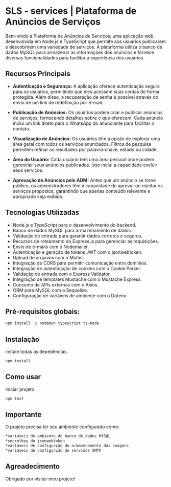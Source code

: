 # SLS - services | Plataforma de Anúncios de Serviços

Bem-vindo à Plataforma de Anúncios de Serviços, uma aplicação web desenvolvida em Node.js e TypeScript que permite aos usuários publicarem e descobrirem uma variedade de serviços. A plataforma utiliza o banco de dados MySQL para armazenar as informações dos anúncios e fornece diversas funcionalidades para facilitar a experiência dos usuários.

## Recursos Principais

- **Autenticação e Segurança:** A aplicação oferece autenticação segura para os usuários, permitindo que eles acessem suas contas de forma protegida. Além disso, a recuperação de senha é possível através do envio de um link de redefinição por e-mail.

- **Publicação de Anúncios:** Os usuários podem criar e publicar anúncios de serviços, fornecendo detalhes sobre o que oferecem. Cada anúncio inclui um link direto para o WhatsApp do anunciante para facilitar o contato.

- **Visualização de Anúncios:** Os usuários têm a opção de explorar uma área geral com todos os serviços anunciados. Filtros de pesquisa permitem refinar os resultados por palavra-chave, estado ou cidade.

- **Área do Usuário:** Cada usuário tem uma área pessoal onde podem gerenciar seus anúncios publicados. Isso inclui a capacidade excluir seus serviços.

- **Aprovação de Anúncios pelo ADM:** Antes que um anúncio se torne público, os administradores têm a capacidade de aprovar ou rejeitar os serviços propostos, garantindo que apenas conteúdo relevante e apropriado seja exibido.

## Tecnologias Utilizadas

- Node.js e TypeScript para o desenvolvimento do backend.
- Banco de dados MySQL para armazenamento de dados.
- Validação de entrada para garantir dados corretos e seguros.
- Recursos de roteamento do Express.js para gerenciar as requisições.
- Envio de e-mails com o Nodemailer.
- Autenticação e geração de tokens JWT com o jsonwebtoken.
- Upload de arquivos com o Multer.
- Integração de CORS para permitir comunicação entre domínios.
- Integração de autenticação de cookies com o Cookie Parser.
- Validação de entrada com o Express Validator.
- Integração de templates Mustache com o Mustache Express.
- Consumo de APIs externas com o Axios.
- ORM para MySQL com o Sequelize.
- Configuração de variáveis de ambiente com o Dotenv.

## Pré-requisitos globais:


```bash
npm install -g nodemon typescript ts-node
```
## Instalação

instale todas as depedências.

```bash
npm install
```

## Como usar
Iniciar projeto
```javascript
npm test
```

## Importante
O projeto precisa ter seu ambiente configurado como:
```bash
*variáveis de ambiente do banco de dados MYSQL
*secretkey do jsonwebtoken
*variáveis de configurção do armazenamento das imagens
*variáveis de configurção do servidor SMTP
```

## Agreadecimento 

Obrigado por visitar meu projeto!

